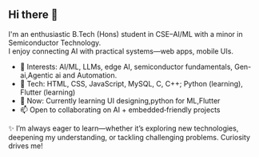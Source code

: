 ## Hi there 👋


I'm an enthusiastic B.Tech (Hons) student in CSE–AI/ML with a minor in Semiconductor Technology.  
I enjoy connecting AI with practical systems—web apps, mobile UIs.

- 🤖 Interests: AI/ML, LLMs, edge AI, semiconductor fundamentals, Gen-ai,Agentic ai and Automation.  
- 🧰 Tech: HTML, CSS, JavaScript, MySQL, C, C++; Python (learning), Flutter (learning)  
- 🔭 Now: Currently learning UI designing,python for ML,Flutter   
- 📫 Open to collaborating on AI + embedded‑friendly projects

✨ I’m always eager to learn—whether it’s exploring new technologies, deepening my understanding, or tackling challenging problems. Curiosity drives me!
